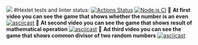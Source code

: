 <a href="https://codeclimate.com/github/oli4ka14/frontend-project-lvl1/maintainability"><img src="https://api.codeclimate.com/v1/badges/3f805f58ea4a3a743b9e/maintainability"/></a>
#Hexlet tests and linter status:
[![Actions Status](https://github.com/oli4ka14/frontend-project-lvl1/workflows/hexlet-check/badge.svg)](https://github.com/oli4ka14/frontend-project-lvl1/actions)
[![Node.js CI](https://github.com/oli4ka14/frontend-project-lvl1/actions/workflows/node.js.yml/badge.svg)](https://github.com/oli4ka14/frontend-project-lvl1/actions/workflows/node.js.yml)
:yellow_heart: __At first video you can see the game that shows whether the number is an even__
[![asciicast](https://asciinema.org/a/XUwyBXY7uUbd8sn6pNBrZuY5y.svg)](https://asciinema.org/a/XUwyBXY7uUbd8sn6pNBrZuY5y)
:yellow_heart: __At second video you can see the game that shows result of mathematical operation__ 
[![asciicast](https://asciinema.org/a/cXCQVWUwHO8iq3QSWMUDOl5sd.svg)](https://asciinema.org/a/cXCQVWUwHO8iq3QSWMUDOl5sd)
:yellow_heart: __Ad third video you can see the game that shows common divisor of two random numbers__
[![asciicast](https://asciinema.org/a/xog1r3j9PPNTm2wuRdMPSnSzm.svg)](https://asciinema.org/a/xog1r3j9PPNTm2wuRdMPSnSzm)
